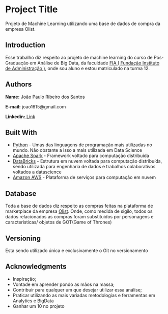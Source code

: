 <h1> Project Title</h1>
<p>Projeto de Machine Learning utilizando uma base de dados de compra da empresa Olist.</p>

<h2>Introduction</h2>
<p>Esse trabalho diz respeito ao projeto de machine learning do curso de Pós-Graduação em Análise de Big Data, da faculdade <a href = 'https://fia.com.br/'>FIA ( Fundação Instituto de Administração )</a>, onde sou aluno e estou matriculado na turma 12.</p>

<h2> Authors</h2>
<p><b>Name:</b> João Paulo Ribeiro dos Santos</p>
<p><b>E-mail:</b> joao1615@gmail.com</p>
<p><b>Linkedin:</b><a href = 'https://www.linkedin.com/in/jo%C3%A3o-paulo-ribeiro-dos-santos-7716499b/'> Link</a></p>

<h2>Built With</h2>
<ul>
	<li><a href = "https://www.python.org/">Python</a> - Umas das linguagens de programação mais utilizadas no mundo. Não obstante a isso a mais utilizada em Data Science</li>
	<li><a href = "https://spark.apache.org/">Apache Spark</a> - Framework voltado para computação distribuída</li>
	<li><a href = "https://databricks.com/">DataBricks</a> - Estrutura em nuvem voltada para computação distribuída, sendo utilizada para engenharia de dados e trabalhos colaborativos voltados a datascience</li>
	<li><a href = "https://aws.amazon.com/pt/">Amazon AWS</a> - Plataforma de serviços para computação em nuvem</li>
</ul>

<h2>Database</h2>
<p>Toda a base de dados diz respeito as compras feitas na plataforma de marketplace da empresa <a href = 'https://olist.com/'>Olist</a>. Onde, como medida de sigilo, todos os dados relacionados as compras foram substituidos por personagens e caracteristicas/ objetos de  GOT(Game of Thrones)</p>

<h2>Versioning</h2>
<p>Esta sendo utilizado única e exclusivamente o Git no versionamento</p>


<h2>Acknowledgments</h2>
<ul>
	<li>Inspiração;</li>
	<li>Vontade em aprender pondo as mãos na massa;</li>
	<li>Contribuir para qualquer um que desejar utilizar essa análise;</li>
	<li>Praticar utilizando as mais variadas metodologias e ferramentas em Analytics e BigData</li>
	<li>Ganhar um 10 no projeto</li>
</ul>

